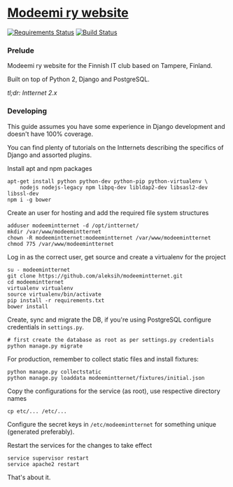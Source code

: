 # [Modeemi ry website](https://www.modeemi.fi)

[![Requirements Status](https://requires.io/github/aleksih/modeemintternet/requirements.svg?branch=master)](https://requires.io/github/aleksih/modeemintternet/requirements/?branch=master) [![Build Status](https://travis-ci.org/aleksih/modeemintternet.svg?branch=master)](https://travis-ci.org/aleksih/modeemintternet)

### Prelude

Modeemi ry website for the Finnish IT club based on Tampere, Finland.

Built on top of Python 2, Django and PostgreSQL.

_tl;dr: Intternet 2.x_

### Developing

This guide assumes you have some experience in Django development and doesn't have 100% coverage. 

You can find plenty of tutorials on the Intternets describing the specifics of Django and assorted plugins.

Install apt and npm packages

    apt-get install python python-dev python-pip python-virtualenv \
        nodejs nodejs-legacy npm libpq-dev libldap2-dev libsasl2-dev libssl-dev
    npm i -g bower

Create an user for hosting and add the required file system structures

    adduser modeemintternet -d /opt/intternet/
    mkdir /var/www/modeemintternet
    chown -R modeemintternet:modeemintternet /var/www/modeemintternet
    chmod 775 /var/www/modeemintternet

Log in as the correct user, get source and create a virtualenv for the project

    su - modeemintternet
    git clone https://github.com/aleksih/modeemintternet.git
    cd modeemintternet
    virtualenv virtualenv
    source virtualenv/bin/activate
    pip install -r requirements.txt
    bower install

Create, sync and migrate the DB, if you're using PostgreSQL configure credentials in `settings.py`.

    # first create the database as root as per settings.py credentials
    python manage.py migrate

For production, remember to collect static files and install fixtures:

    python manage.py collectstatic
    python manage.py loaddata modeemintternet/fixtures/initial.json

Copy the configurations for the service (as root), use respective directory names

    cp etc/... /etc/...

Configure the secret keys in `/etc/modeemintternet` for something unique (generated preferably).

Restart the services for the changes to take effect

    service supervisor restart
    service apache2 restart

That's about it.
